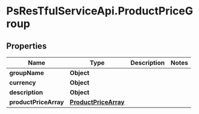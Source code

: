 # PsResTfulServiceApi.ProductPriceGroup

## Properties
Name | Type | Description | Notes
------------ | ------------- | ------------- | -------------
**groupName** | **Object** |  | 
**currency** | **Object** |  | 
**description** | **Object** |  | 
**productPriceArray** | [**ProductPriceArray**](ProductPriceArray.md) |  | 
